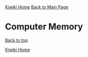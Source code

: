 [Kiwiki Home](/../../)
[Back to Main Page](./readme.md)

# Computer Memory

[Back to top](#)

[Kiwiki Home](/../../)